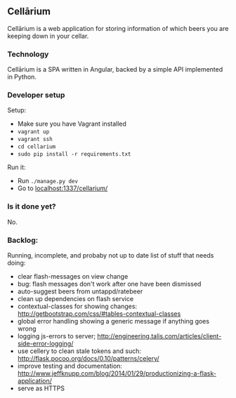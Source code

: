 ## Cellārium

Cellārium is a web application for storing information of which beers you are keeping down in your cellar.

### Technology

Cellārium is a SPA written in Angular, backed by a simple API implemented in Python.

### Developer setup

Setup:

- Make sure you have Vagrant installed
- `vagrant up`
- `vagrant ssh`
- `cd cellarium`
- `sudo pip install -r requirements.txt`

Run it:

- Run `./manage.py dev`
- Go to [localhost:1337/cellarium/](http://localhost:1337/cellarium/)

### Is it done yet?

No.

### Backlog:

Running, incomplete, and probaby not up to date list of stuff that needs doing:

- clear flash-messages on view change
- bug: flash messages don't work after one have been dismissed
- auto-suggest beers from untappd/ratebeer
- clean up dependencies on flash service
- contextual-classes for showing changes: http://getbootstrap.com/css/#tables-contextual-classes
- global error handling showing a generic message if anything goes wrong
- logging js-errors to server; http://engineering.talis.com/articles/client-side-error-logging/
- use cellery to clean stale tokens and such: http://flask.pocoo.org/docs/0.10/patterns/celery/
- improve testing and documentation: http://www.jeffknupp.com/blog/2014/01/29/productionizing-a-flask-application/
- serve as HTTPS 
